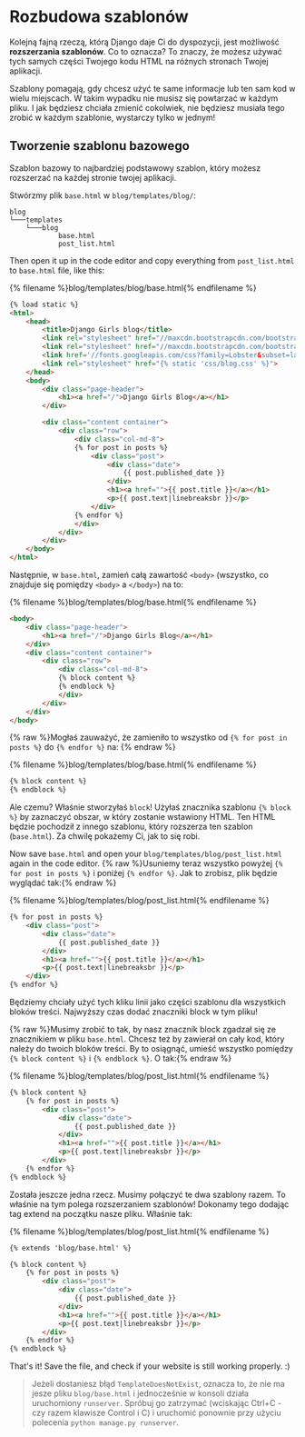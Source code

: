 # Rozbudowa szablonów

Kolejną fajną rzeczą, którą Django daje Ci do dyspozycji, jest możliwość **rozszerzania szablonów**. Co to oznacza? To znaczy, że możesz używać tych samych części Twojego kodu HTML na różnych stronach Twojej aplikacji.

Szablony pomagają, gdy chcesz użyć te same informacje lub ten sam kod w wielu miejscach. W takim wypadku nie musisz się powtarzać w każdym pliku. I jak będziesz chciała zmienić cokolwiek, nie będziesz musiała tego zrobić w każdym szablonie, wystarczy tylko w jednym!

## Tworzenie szablonu bazowego

Szablon bazowy to najbardziej podstawowy szablon, który możesz rozszerzać na każdej stronie twojej aplikacji.

Stwórzmy plik `base.html` w `blog/templates/blog/`:

    blog
    └───templates
        └───blog
                base.html
                post_list.html
    

Then open it up in the code editor and copy everything from `post_list.html` to `base.html` file, like this:

{% filename %}blog/templates/blog/base.html{% endfilename %}

```html
{% load static %}
<html>
    <head>
        <title>Django Girls blog</title>
        <link rel="stylesheet" href="//maxcdn.bootstrapcdn.com/bootstrap/3.2.0/css/bootstrap.min.css">
        <link rel="stylesheet" href="//maxcdn.bootstrapcdn.com/bootstrap/3.2.0/css/bootstrap-theme.min.css">
        <link href='//fonts.googleapis.com/css?family=Lobster&subset=latin,latin-ext' rel='stylesheet' type='text/css'>
        <link rel="stylesheet" href="{% static 'css/blog.css' %}">
    </head>
    <body>
        <div class="page-header">
            <h1><a href="/">Django Girls Blog</a></h1>
        </div>

        <div class="content container">
            <div class="row">
                <div class="col-md-8">
                {% for post in posts %}
                    <div class="post">
                        <div class="date">
                            {{ post.published_date }}
                        </div>
                        <h1><a href="">{{ post.title }}</a></h1>
                        <p>{{ post.text|linebreaksbr }}</p>
                    </div>
                {% endfor %}
                </div>
            </div>
        </div>
    </body>
</html>
```

Następnie, w `base.html`, zamień całą zawartość `<body>` (wszystko, co znajduje się pomiędzy `<body>` a `</body>`) na to:

{% filename %}blog/templates/blog/base.html{% endfilename %}

```html
<body>
    <div class="page-header">
        <h1><a href="/">Django Girls Blog</a></h1>
    </div>
    <div class="content container">
        <div class="row">
            <div class="col-md-8">
            {% block content %}
            {% endblock %}
            </div>
        </div>
    </div>
</body>
```

{% raw %}Mogłaś zauważyć, że zamieniło to wszystko od `{% for post in posts %}` do `{% endfor %}` na: {% endraw %}

{% filename %}blog/templates/blog/base.html{% endfilename %}

```html
{% block content %}
{% endblock %}
```

Ale czemu? Właśnie stworzyłaś `block`! Użyłaś znacznika szablonu `{% block %}` by zaznaczyć obszar, w który zostanie wstawiony HTML. Ten HTML będzie pochodził z innego szablonu, który rozszerza ten szablon (`base.html`). Za chwilę pokażemy Ci, jak to się robi.

Now save `base.html` and open your `blog/templates/blog/post_list.html` again in the code editor. {% raw %}Usuniemy teraz wszystko powyżej `{% for post in posts %}` i poniżej `{% endfor %}`. Jak to zrobisz, plik będzie wyglądać tak:{% endraw %}

{% filename %}blog/templates/blog/post_list.html{% endfilename %}

```html
{% for post in posts %}
    <div class="post">
        <div class="date">
            {{ post.published_date }}
        </div>
        <h1><a href="">{{ post.title }}</a></h1>
        <p>{{ post.text|linebreaksbr }}</p>
    </div>
{% endfor %}
```

Będziemy chciały użyć tych kliku linii jako części szablonu dla wszystkich bloków treści. Najwyższy czas dodać znaczniki block w tym pliku!

{% raw %}Musimy zrobić to tak, by nasz znacznik block zgadzał się ze znacznikiem w pliku `base.html`. Chcesz też by zawierał on cały kod, który należy do twoich bloków treści. By to osiągnąć, umieść wszystko pomiędzy `{% block content %}` i `{% endblock %}`. O tak:{% endraw %}

{% filename %}blog/templates/blog/post_list.html{% endfilename %}

```html
{% block content %}
    {% for post in posts %}
        <div class="post">
            <div class="date">
                {{ post.published_date }}
            </div>
            <h1><a href="">{{ post.title }}</a></h1>
            <p>{{ post.text|linebreaksbr }}</p>
        </div>
    {% endfor %}
{% endblock %}
```

Została jeszcze jedna rzecz. Musimy połączyć te dwa szablony razem. To właśnie na tym polega rozszerzaniem szablonów! Dokonamy tego dodając tag extend na początku nasze pliku. Właśnie tak:

{% filename %}blog/templates/blog/post_list.html{% endfilename %}

```html
{% extends 'blog/base.html' %}

{% block content %}
    {% for post in posts %}
        <div class="post">
            <div class="date">
                {{ post.published_date }}
            </div>
            <h1><a href="">{{ post.title }}</a></h1>
            <p>{{ post.text|linebreaksbr }}</p>
        </div>
    {% endfor %}
{% endblock %}
```

That's it! Save the file, and check if your website is still working properly. :)

> Jeżeli dostaniesz błąd `TemplateDoesNotExist`, oznacza to, że nie ma jesze pliku `blog/base.html` i jednocześnie w konsoli działa uruchomiony `runserver`. Spróbuj go zatrzymać (wciskając Ctrl+C - czy razem klawisze Control i C) i uruchomić ponownie przy użyciu polecenia `python manage.py runserver`.